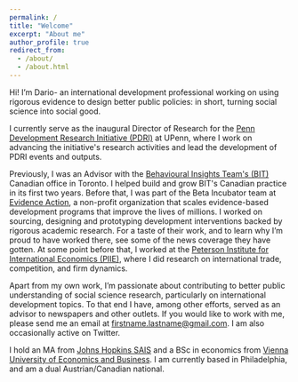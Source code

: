 ```yaml
---
permalink: /
title: "Welcome"
excerpt: "About me"
author_profile: true
redirect_from: 
  - /about/
  - /about.html
---
```


Hi! I’m Dario- an international development professional working on using rigorous evidence to design better public policies: in short, turning social science into social good. 

I currently serve as the inaugural Director of Research for the [Penn Development Research Initiative (PDRI)](https://pdri.upenn.edu/) at UPenn, where I work on advancing the initiative's research activities and lead the development of PDRI events and outputs.

Previously, I was an Advisor with the [Behavioural Insights Team's (BIT)](https://www.bi.team/) Canadian office in Toronto. I helped build and grow BIT's Canadian practice in its first two years. Before that, I was part of the Beta Incubator team at [Evidence Action](https://www.evidenceaction.org/), a non-profit organization that scales evidence-based development programs that improve the lives of millions. I worked on sourcing, designing and prototyping development interventions backed by rigorous academic research. For a taste of their work, and to learn why I’m proud to have worked there, see some of the news coverage they have gotten. At some point before that, I worked at the [Peterson Institute for International Economics (PIIE)](https://www.piie.com/), where I did research on international trade, competition, and firm dynamics.

Apart from my own work, I’m passionate about contributing to better public understanding of social science research, particularly on international development topics. To that end I have, among other efforts, served as an advisor to newspapers and other outlets. If you would like to work with me, please send me an email at firstname.lastname@gmail.com. I am also occasionally active on Twitter.

I hold an MA from [Johns Hopkins SAIS](https://sais.jhu.edu/) and a BSc in economics from [Vienna University of Economics and Business](https://www.wu.ac.at/en/). I am currently based in Philadelphia, and am a dual Austrian/Canadian national.